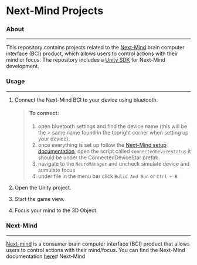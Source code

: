 # Next-Mind Projects

###  About 
---

This repository contains projects related to the [Next-Mind](https://github.com/Snapchat/NextMind) brain computer interface (BCI) product, which allows users to control actions with their mind or focus. The repository includes a [Unity SDK](https://github.com/Snapchat/NextMind/tree/main/unity-sdk) for Next-Mind development.


### Usage 
---

1. Connect the Next-Mind BCI to your device using bluetooth.
    > #### To connect: 
    > 1) open bluetooth settings and find the device name (this will be the > same name found in the topright corner when setting up your device). 
    > 2) once everything is set up follow the [Next-Mind setup  documentation](https://github.com/Snapchat/NextMind/blob/main/devkit/sensor-manual.md), open the script called `ConnectedDeviceStatus` it should be under the ConnectedDeviceStar prefab. 
    > 3) navigate to the `NeuroManager` and uncheck simulate device and sumulate focus
    > 4) under file in the menu bar click `Bulid And Run` or `Ctrl + B`

2. Open the Unity project.
3. Start the game view.
4. Focus your mind to the 3D Object.

### Next-Mind
---

[Next-mind](https://www.next-mind.com) is a consumer brain computer interface (BCI) product that allows users to control actions with their mind/focus. You can find the Next-Mind documentation [here](https://snapchat.github.io/NextMind/api/NextMind.NeuroTags.NeuroTag.html)# Next-Mind